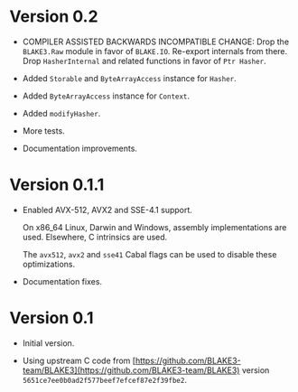 # Version 0.2

* COMPILER ASSISTED BACKWARDS INCOMPATIBLE CHANGE: Drop the `BLAKE3.Raw` module
  in favor of `BLAKE.IO`. Re-export internals from there. Drop `HasherInternal`
  and related functions in favor of `Ptr Hasher`.

* Added `Storable` and `ByteArrayAccess` instance for `Hasher`.

* Added `ByteArrayAccess` instance for `Context`.

* Added `modifyHasher`.

* More tests.

* Documentation improvements.


# Version 0.1.1

* Enabled AVX-512, AVX2 and SSE-4.1 support.

  On x86_64 Linux, Darwin and Windows, assembly implementations are used.
  Elsewhere, C intrinsics are used.

  The `avx512`, `avx2` and `sse41` Cabal flags can be used to disable these
  optimizations.

* Documentation fixes.


# Version 0.1

* Initial version.

* Using upstream C code from
  [https://github.com/BLAKE3-team/BLAKE3](https://github.com/BLAKE3-team/BLAKE3)
  version `5651ce7ee0b0ad2f577beef7efcef87e2f39fbe2`.
